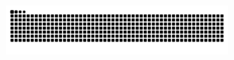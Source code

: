 <picture>
    <source media="(prefers-color-scheme: dark)" srcset="https://raw.githubusercontent.com/rauniyar-aman/rauniyar-aman/output/github-contribution-grid-snake-dark.svg">
    <source media="(prefers-color-scheme: light)" srcset="https://raw.githubusercontent.com/rauniyar-aman/rauniyar-aman/output/github-contribution-grid-snake.svg">
    <img alt="github contribution grid snake animation" src="https://raw.githubusercontent.com/rauniyar-aman/rauniyar-aman/output/github-contribution-grid-snake.svg">
</picture>

<!--
**rauniyar-aman/rauniyar-aman** is a ✨ _special_ ✨ repository because its `README.md` (this file) appears on your GitHub profile.

Here are some ideas to get you started:

- 🔭 I’m currently working on ...
- 🌱 I’m currently learning ...
- 👯 I’m looking to collaborate on ...
- 🤔 I’m looking for help with ...
- 💬 Ask me about ...
- 📫 How to reach me: ...
- 😄 Pronouns: ...
- ⚡ Fun fact: ...
-->
